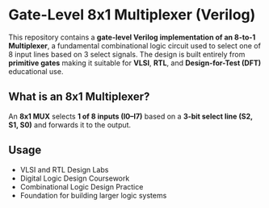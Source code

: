 #  Gate-Level 8x1 Multiplexer (Verilog)
This repository contains a **gate-level Verilog implementation of an 8-to-1 Multiplexer**, a fundamental combinational logic circuit used to select one of 8 input lines based on 3 select signals. The design is built entirely from **primitive gates** making it suitable for **VLSI**, **RTL**, and **Design-for-Test (DFT)** educational use.
##  What is an 8x1 Multiplexer?
An **8x1 MUX** selects **1 of 8 inputs (I0–I7)** based on a **3-bit select line (S2, S1, S0)** and forwards it to the output.
##  Usage
- VLSI and RTL Design Labs  
- Digital Logic Design Coursework  
- Combinational Logic Design Practice  
- Foundation for building larger logic systems



